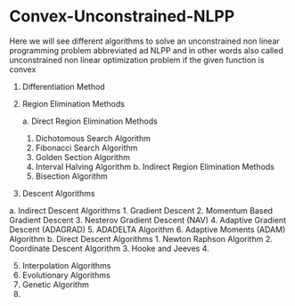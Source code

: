# Convex-Unconstrained-NLPP
Here we will see different algorithms to solve an unconstrained non linear programming problem abbreviated ad NLPP and in other words also called unconstrained non linear optimization problem if the given function is convex

1. Differentiation Method
2. Region Elimination Methods

    a. Direct Region Elimination Methods
      1. Dichotomous Search Algorithm
      2. Fibonacci Search Algorithm
      3. Golden Section Algorithm
      4. Interval Halving Algorithm
    b. Indirect Region Elimination Methods
      1. Bisection Algorithm
3. Descent Algorithms

  a. Indirect Descent Algorithms
    1. Gradient Descent
    2. Momentum Based Gradient Descent
    3. Nesterov Gradient Descent (NAV)
    4. Adaptive Gradient Descent (ADAGRAD)
    5. ADADELTA Algorithm
    6. Adaptive Moments (ADAM) Algorithm
  b. Direct Descent Algorithms
    1. Newton Raphson Algorithm
    2. Coordinate Descent Algorithm
    3. Hooke and Jeeves
    4. 
 
5. Interpolation Algorithms
6. Evolutionary Algorithms
  1. Genetic Algorithm
  2.  
